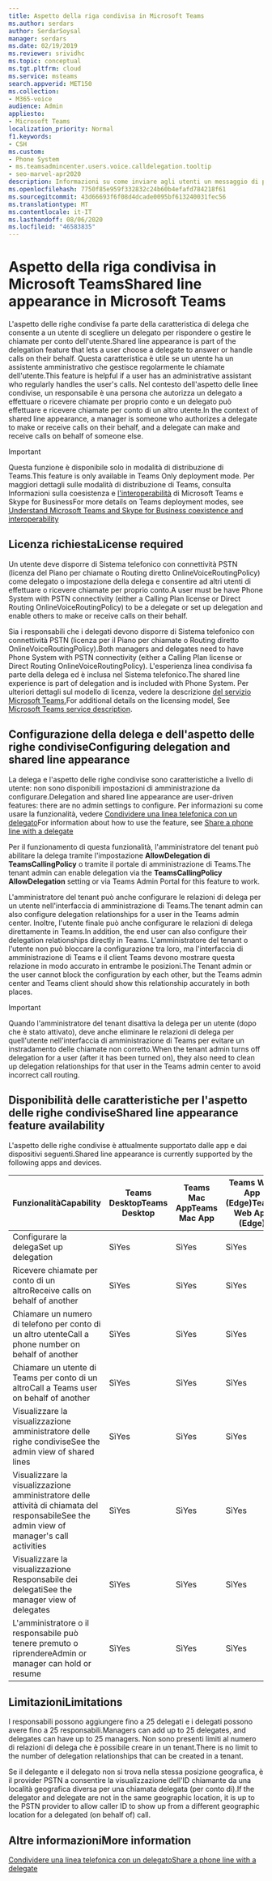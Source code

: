 ```yaml
---
title: Aspetto della riga condivisa in Microsoft Teams
ms.author: serdars
author: SerdarSoysal
manager: serdars
ms.date: 02/19/2019
ms.reviewer: srividhc
ms.topic: conceptual
ms.tgt.pltfrm: cloud
ms.service: msteams
search.appverid: MET150
ms.collection:
- M365-voice
audience: Admin
appliesto:
- Microsoft Teams
localization_priority: Normal
f1.keywords:
- CSH
ms.custom:
- Phone System
- ms.teamsadmincenter.users.voice.calldelegation.tooltip
- seo-marvel-apr2020
description: Informazioni su come inviare agli utenti un messaggio di posta elettronica con le informazioni sui servizi di audioconferenza in Microsoft Teams.
ms.openlocfilehash: 7750f85e959f332832c24b60b4efafd784218f61
ms.sourcegitcommit: 43d66693f6f08d4dcade0095bf613240031fec56
ms.translationtype: MT
ms.contentlocale: it-IT
ms.lasthandoff: 08/06/2020
ms.locfileid: "46583835"
---
```

# <a name="shared-line-appearance-in-microsoft-teams"></a><span data-ttu-id="908ff-103">Aspetto della riga condivisa in Microsoft Teams</span><span class="sxs-lookup"><span data-stu-id="908ff-103">Shared line appearance in Microsoft Teams</span></span>

<span data-ttu-id="908ff-104">L'aspetto delle righe condivise fa parte della caratteristica di delega che consente a un utente di scegliere un delegato per rispondere o gestire le chiamate per conto dell'utente.</span><span class="sxs-lookup"><span data-stu-id="908ff-104">Shared line appearance is part of the delegation feature that lets a user choose a delegate to answer or handle calls on their behalf.</span></span> <span data-ttu-id="908ff-105">Questa caratteristica è utile se un utente ha un assistente amministrativo che gestisce regolarmente le chiamate dell'utente.</span><span class="sxs-lookup"><span data-stu-id="908ff-105">This feature is helpful if a user has an administrative assistant who regularly handles the user's calls.</span></span> <span data-ttu-id="908ff-106">Nel contesto dell'aspetto delle linee condivise, un responsabile è una persona che autorizza un delegato a effettuare o ricevere chiamate per proprio conto e un delegato può effettuare e ricevere chiamate per conto di un altro utente.</span><span class="sxs-lookup"><span data-stu-id="908ff-106">In the context of shared line appearance, a manager is someone who authorizes a delegate to make or receive calls on their behalf, and a delegate can make and receive calls on behalf of someone else.</span></span>

> [!IMPORTANT]
> <span data-ttu-id="908ff-107">Questa funzione è disponibile solo in modalità di distribuzione di Teams.</span><span class="sxs-lookup"><span data-stu-id="908ff-107">This feature is only available in Teams Only deployment mode.</span></span> <span data-ttu-id="908ff-108">Per maggiori dettagli sulle modalità di distribuzione di Teams, consulta Informazioni sulla coesistenza e [l'interoperabilità](teams-and-skypeforbusiness-coexistence-and-interoperability.md) di Microsoft Teams e Skype for Business</span><span class="sxs-lookup"><span data-stu-id="908ff-108">For more details on Teams deployment modes, see [Understand Microsoft Teams and Skype for Business coexistence and interoperability](teams-and-skypeforbusiness-coexistence-and-interoperability.md)</span></span>

## <a name="license-required"></a><span data-ttu-id="908ff-109">Licenza richiesta</span><span class="sxs-lookup"><span data-stu-id="908ff-109">License required</span></span>

<span data-ttu-id="908ff-110">Un utente deve disporre di Sistema telefonico con connettività PSTN (licenza del Piano per chiamate o Routing diretto OnlineVoiceRoutingPolicy) come delegato o impostazione della delega e consentire ad altri utenti di effettuare o ricevere chiamate per proprio conto.</span><span class="sxs-lookup"><span data-stu-id="908ff-110">A user must be have Phone System with PSTN connectivity (either a Calling Plan license or Direct Routing OnlineVoiceRoutingPolicy) to be a delegate or set up delegation and enable others to make or receive calls on their behalf.</span></span>

<span data-ttu-id="908ff-111">Sia i responsabili che i delegati devono disporre di Sistema telefonico con connettività PSTN (licenza per il Piano per chiamate o Routing diretto OnlineVoiceRoutingPolicy).</span><span class="sxs-lookup"><span data-stu-id="908ff-111">Both managers and delegates need to have Phone System with PSTN connectivity (either a Calling Plan license or Direct Routing OnlineVoiceRoutingPolicy).</span></span> <span data-ttu-id="908ff-112">L'esperienza linea condivisa fa parte della delega ed è inclusa nel Sistema telefonico.</span><span class="sxs-lookup"><span data-stu-id="908ff-112">The shared line experience is part of delegation and is included with Phone System.</span></span> <span data-ttu-id="908ff-113">Per ulteriori dettagli sul modello di licenza, vedere la descrizione [del servizio Microsoft Teams.](https://docs.microsoft.com/office365/servicedescriptions/teams-service-description)</span><span class="sxs-lookup"><span data-stu-id="908ff-113">For additional details on the licensing model, See [Microsoft Teams service description](https://docs.microsoft.com/office365/servicedescriptions/teams-service-description).</span></span>

## <a name="configuring-delegation-and-shared-line-appearance"></a><span data-ttu-id="908ff-114">Configurazione della delega e dell'aspetto delle righe condivise</span><span class="sxs-lookup"><span data-stu-id="908ff-114">Configuring delegation and shared line appearance</span></span>

<span data-ttu-id="908ff-115">La delega e l'aspetto delle righe condivise sono caratteristiche a livello di utente: non sono disponibili impostazioni di amministrazione da configurare.</span><span class="sxs-lookup"><span data-stu-id="908ff-115">Delegation and shared line appearance are user-driven features: there are no admin settings to configure.</span></span> <span data-ttu-id="908ff-116">Per informazioni su come usare la funzionalità, vedere [Condividere una linea telefonica con un delegato](https://support.office.com/article/share-a-phone-line-with-a-delegate-16307929-a51f-43fc-8323-3b1bf115e5a8)</span><span class="sxs-lookup"><span data-stu-id="908ff-116">For information about how to use the feature, see [Share a phone line with a delegate](https://support.office.com/article/share-a-phone-line-with-a-delegate-16307929-a51f-43fc-8323-3b1bf115e5a8)</span></span>

<span data-ttu-id="908ff-117">Per il funzionamento di questa funzionalità, l'amministratore del tenant può abilitare la delega tramite l'impostazione **AllowDelegation di TeamsCallingPolicy** o tramite il portale di amministrazione di Teams.</span><span class="sxs-lookup"><span data-stu-id="908ff-117">The tenant admin can enable delegation via the **TeamsCallingPolicy AllowDelegation** setting or via Teams Admin Portal for this feature to work.</span></span> 

<span data-ttu-id="908ff-118">L'amministratore del tenant può anche configurare le relazioni di delega per un utente nell'interfaccia di amministrazione di Teams.</span><span class="sxs-lookup"><span data-stu-id="908ff-118">The tenant admin can also configure delegation relationships for a user in the Teams admin center.</span></span> <span data-ttu-id="908ff-119">Inoltre, l'utente finale può anche configurare le relazioni di delega direttamente in Teams.</span><span class="sxs-lookup"><span data-stu-id="908ff-119">In addition, the end user can also configure their delegation relationships directly in Teams.</span></span> <span data-ttu-id="908ff-120">L'amministratore del tenant o l'utente non può bloccare la configurazione tra loro, ma l'interfaccia di amministrazione di Teams e il client Teams devono mostrare questa relazione in modo accurato in entrambe le posizioni.</span><span class="sxs-lookup"><span data-stu-id="908ff-120">The Tenant admin or the user cannot block the configuration by each other, but the Teams admin center and Teams client should show this relationship accurately in both places.</span></span> 

> [!IMPORTANT]
> <span data-ttu-id="908ff-121">Quando l'amministratore del tenant disattiva la delega per un utente (dopo che è stato attivato), deve anche eliminare le relazioni di delega per quell'utente nell'interfaccia di amministrazione di Teams per evitare un instradamento delle chiamate non corretto.</span><span class="sxs-lookup"><span data-stu-id="908ff-121">When the tenant admin turns off delegation for a user (after it has been turned on), they also need to clean up delegation relationships for that user in the Teams admin center to avoid incorrect call routing.</span></span>

## <a name="shared-line-appearance-feature-availability"></a><span data-ttu-id="908ff-122">Disponibilità delle caratteristiche per l'aspetto delle righe condivise</span><span class="sxs-lookup"><span data-stu-id="908ff-122">Shared line appearance feature availability</span></span>

<span data-ttu-id="908ff-123">L'aspetto delle righe condivise è attualmente supportato dalle app e dai dispositivi seguenti.</span><span class="sxs-lookup"><span data-stu-id="908ff-123">Shared line appearance is currently supported by the following apps and devices.</span></span>

| <span data-ttu-id="908ff-124">Funzionalità</span><span class="sxs-lookup"><span data-stu-id="908ff-124">Capability</span></span> | <span data-ttu-id="908ff-125">Teams Desktop</span><span class="sxs-lookup"><span data-stu-id="908ff-125">Teams Desktop</span></span> | <span data-ttu-id="908ff-126">Teams Mac App</span><span class="sxs-lookup"><span data-stu-id="908ff-126">Teams Mac App</span></span> | <span data-ttu-id="908ff-127">Teams Web App (Edge)</span><span class="sxs-lookup"><span data-stu-id="908ff-127">Teams Web App (Edge)</span></span> |<span data-ttu-id="908ff-128">App Teams per dispositivi mobili iOS/Android</span><span class="sxs-lookup"><span data-stu-id="908ff-128">Teams mobile iOS/Android App</span></span> | <span data-ttu-id="908ff-129">Telefono IP Teams</span><span class="sxs-lookup"><span data-stu-id="908ff-129">Teams IP phone</span></span> |
|------------|---------------|---------------|----------------------|-----------------------------|----------------|
| <span data-ttu-id="908ff-130">Configurare la delega</span><span class="sxs-lookup"><span data-stu-id="908ff-130">Set up delegation</span></span> | <span data-ttu-id="908ff-131">Sì</span><span class="sxs-lookup"><span data-stu-id="908ff-131">Yes</span></span> | <span data-ttu-id="908ff-132">Sì</span><span class="sxs-lookup"><span data-stu-id="908ff-132">Yes</span></span> | <span data-ttu-id="908ff-133">Sì</span><span class="sxs-lookup"><span data-stu-id="908ff-133">Yes</span></span> | <span data-ttu-id="908ff-134">No</span><span class="sxs-lookup"><span data-stu-id="908ff-134">No</span></span> | <span data-ttu-id="908ff-135">Sì</span><span class="sxs-lookup"><span data-stu-id="908ff-135">Yes</span></span> |
| <span data-ttu-id="908ff-136">Ricevere chiamate per conto di un altro</span><span class="sxs-lookup"><span data-stu-id="908ff-136">Receive calls on behalf of another</span></span> | <span data-ttu-id="908ff-137">Sì</span><span class="sxs-lookup"><span data-stu-id="908ff-137">Yes</span></span> | <span data-ttu-id="908ff-138">Sì</span><span class="sxs-lookup"><span data-stu-id="908ff-138">Yes</span></span> | <span data-ttu-id="908ff-139">Sì</span><span class="sxs-lookup"><span data-stu-id="908ff-139">Yes</span></span> | <span data-ttu-id="908ff-140">Sì</span><span class="sxs-lookup"><span data-stu-id="908ff-140">Yes</span></span> | <span data-ttu-id="908ff-141">Sì</span><span class="sxs-lookup"><span data-stu-id="908ff-141">Yes</span></span> |
| <span data-ttu-id="908ff-142">Chiamare un numero di telefono per conto di un altro utente</span><span class="sxs-lookup"><span data-stu-id="908ff-142">Call a phone number on behalf of another</span></span> | <span data-ttu-id="908ff-143">Sì</span><span class="sxs-lookup"><span data-stu-id="908ff-143">Yes</span></span> | <span data-ttu-id="908ff-144">Sì</span><span class="sxs-lookup"><span data-stu-id="908ff-144">Yes</span></span> | <span data-ttu-id="908ff-145">Sì</span><span class="sxs-lookup"><span data-stu-id="908ff-145">Yes</span></span> | <span data-ttu-id="908ff-146">Sì</span><span class="sxs-lookup"><span data-stu-id="908ff-146">Yes</span></span> | <span data-ttu-id="908ff-147">Sì</span><span class="sxs-lookup"><span data-stu-id="908ff-147">Yes</span></span> |
| <span data-ttu-id="908ff-148">Chiamare un utente di Teams per conto di un altro</span><span class="sxs-lookup"><span data-stu-id="908ff-148">Call a Teams user on behalf of another</span></span> | <span data-ttu-id="908ff-149">Sì</span><span class="sxs-lookup"><span data-stu-id="908ff-149">Yes</span></span> | <span data-ttu-id="908ff-150">Sì</span><span class="sxs-lookup"><span data-stu-id="908ff-150">Yes</span></span> | <span data-ttu-id="908ff-151">Sì</span><span class="sxs-lookup"><span data-stu-id="908ff-151">Yes</span></span> | <span data-ttu-id="908ff-152">Sì</span><span class="sxs-lookup"><span data-stu-id="908ff-152">Yes</span></span> | <span data-ttu-id="908ff-153">Sì</span><span class="sxs-lookup"><span data-stu-id="908ff-153">Yes</span></span> |
| <span data-ttu-id="908ff-154">Visualizzare la visualizzazione amministratore delle righe condivise</span><span class="sxs-lookup"><span data-stu-id="908ff-154">See the admin view of shared lines</span></span> | <span data-ttu-id="908ff-155">Sì</span><span class="sxs-lookup"><span data-stu-id="908ff-155">Yes</span></span> | <span data-ttu-id="908ff-156">Sì</span><span class="sxs-lookup"><span data-stu-id="908ff-156">Yes</span></span> | <span data-ttu-id="908ff-157">Sì</span><span class="sxs-lookup"><span data-stu-id="908ff-157">Yes</span></span> | <span data-ttu-id="908ff-158">No</span><span class="sxs-lookup"><span data-stu-id="908ff-158">No</span></span> | <span data-ttu-id="908ff-159">No</span><span class="sxs-lookup"><span data-stu-id="908ff-159">No</span></span> |
| <span data-ttu-id="908ff-160">Visualizzare la visualizzazione amministratore delle attività di chiamata del responsabile</span><span class="sxs-lookup"><span data-stu-id="908ff-160">See the admin view of manager's call activities</span></span> | <span data-ttu-id="908ff-161">Sì</span><span class="sxs-lookup"><span data-stu-id="908ff-161">Yes</span></span> | <span data-ttu-id="908ff-162">Sì</span><span class="sxs-lookup"><span data-stu-id="908ff-162">Yes</span></span> | <span data-ttu-id="908ff-163">Sì</span><span class="sxs-lookup"><span data-stu-id="908ff-163">Yes</span></span> | <span data-ttu-id="908ff-164">No</span><span class="sxs-lookup"><span data-stu-id="908ff-164">No</span></span> | <span data-ttu-id="908ff-165">No</span><span class="sxs-lookup"><span data-stu-id="908ff-165">No</span></span> |
| <span data-ttu-id="908ff-166">Visualizzare la visualizzazione Responsabile dei delegati</span><span class="sxs-lookup"><span data-stu-id="908ff-166">See the manager view of delegates</span></span> | <span data-ttu-id="908ff-167">Sì</span><span class="sxs-lookup"><span data-stu-id="908ff-167">Yes</span></span> | <span data-ttu-id="908ff-168">Sì</span><span class="sxs-lookup"><span data-stu-id="908ff-168">Yes</span></span> | <span data-ttu-id="908ff-169">Sì</span><span class="sxs-lookup"><span data-stu-id="908ff-169">Yes</span></span> | <span data-ttu-id="908ff-170">No</span><span class="sxs-lookup"><span data-stu-id="908ff-170">No</span></span> | <span data-ttu-id="908ff-171">No</span><span class="sxs-lookup"><span data-stu-id="908ff-171">No</span></span> |
| <span data-ttu-id="908ff-172">L'amministratore o il responsabile può tenere premuto o riprendere</span><span class="sxs-lookup"><span data-stu-id="908ff-172">Admin or manager can hold or resume</span></span> | <span data-ttu-id="908ff-173">Sì</span><span class="sxs-lookup"><span data-stu-id="908ff-173">Yes</span></span> | <span data-ttu-id="908ff-174">Sì</span><span class="sxs-lookup"><span data-stu-id="908ff-174">Yes</span></span> | <span data-ttu-id="908ff-175">Sì</span><span class="sxs-lookup"><span data-stu-id="908ff-175">Yes</span></span> | <span data-ttu-id="908ff-176">No</span><span class="sxs-lookup"><span data-stu-id="908ff-176">No</span></span> | <span data-ttu-id="908ff-177">No</span><span class="sxs-lookup"><span data-stu-id="908ff-177">No</span></span> |

## <a name="limitations"></a><span data-ttu-id="908ff-178">Limitazioni</span><span class="sxs-lookup"><span data-stu-id="908ff-178">Limitations</span></span>

<span data-ttu-id="908ff-179">I responsabili possono aggiungere fino a 25 delegati e i delegati possono avere fino a 25 responsabili.</span><span class="sxs-lookup"><span data-stu-id="908ff-179">Managers can add up to 25 delegates, and delegates can have up to 25 managers.</span></span> <span data-ttu-id="908ff-180">Non sono presenti limiti al numero di relazioni di delega che è possibile creare in un tenant.</span><span class="sxs-lookup"><span data-stu-id="908ff-180">There is no limit to the number of delegation relationships that can be created in a tenant.</span></span> 
 
<span data-ttu-id="908ff-181">Se il delegante e il delegato non si trova nella stessa posizione geografica, è il provider PSTN a consentire la visualizzazione dell'ID chiamante da una località geografica diversa per una chiamata delegata (per conto di).</span><span class="sxs-lookup"><span data-stu-id="908ff-181">If the delegator and delegate are not in the same geographic location, it is up to the PSTN provider to allow caller ID to show up from a different geographic location for a delegated (on behalf of) call.</span></span> 
 
## <a name="more-information"></a><span data-ttu-id="908ff-182">Altre informazioni</span><span class="sxs-lookup"><span data-stu-id="908ff-182">More information</span></span>

[<span data-ttu-id="908ff-183">Condividere una linea telefonica con un delegato</span><span class="sxs-lookup"><span data-stu-id="908ff-183">Share a phone line with a delegate</span></span>](https://support.office.com/article/share-a-phone-line-with-a-delegate-16307929-a51f-43fc-8323-3b1bf115e5a8)
